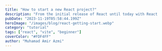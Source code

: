```yaml
---
title: "How to start a new React project?"
description: "From the initial release of React until today with React 18, there are multiple ways to start a new React project. Some prefer start with bare bone React installation with custom Webpack and some prefer all in one installation with meta frameworks like NextJS"
pubDate: "2023-11-19T05:58:44.199Z"
heroImage: "/images/blog/react-getting-start.webp"
category: "tutorial"
tags: ["react", "vite", "beginner"]
coverColor: "#FDF4FF"
author: "Muhamad Amir Azmi"
---
```

